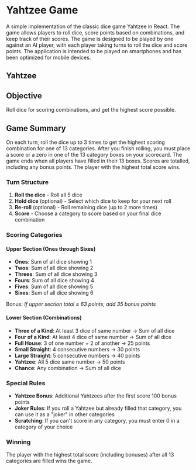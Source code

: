 # Yahtzee Game

A simple implementation of the classic dice game Yahtzee in React. The game allows players to roll dice, score points based on combinations, and keep track of their scores. The game is designed to be played by one against an AI player, with each player taking turns to roll the dice and score points. The application is intended to be played on smartphones and has been optimized for mobile devices.

## Yahtzee

## Objective

Roll dice for scoring combinations, and get the highest score possible.

## Game Summary

On each turn, roll the dice up to 3 times to get the highest scoring combination for one of 13 categories. After you finish rolling, you must place a score or a zero in one of the 13 category boxes on your scorecard. The game ends when all players have filled in their 13 boxes. Scores are totalled, including any bonus points. The player with the highest total score wins.

### Turn Structure

1. **Roll the dice** - Roll all 5 dice
2. **Hold dice** (optional) - Select which dice to keep for your next roll
3. **Re-roll** (optional) - Roll remaining dice (up to 2 more times)
4. **Score** - Choose a category to score based on your final dice combination

### Scoring Categories

#### Upper Section (Ones through Sixes)

- **Ones**: Sum of all dice showing 1
- **Twos**: Sum of all dice showing 2
- **Threes**: Sum of all dice showing 3
- **Fours**: Sum of all dice showing 4
- **Fives**: Sum of all dice showing 5
- **Sixes**: Sum of all dice showing 6

Bonus: _If upper section total ≥ 63 points, add 35 bonus points_

#### Lower Section (Combinations)

- **Three of a Kind**: At least 3 dice of same number → Sum of all dice
- **Four of a Kind**: At least 4 dice of same number → Sum of all dice
- **Full House**: 3 of one number + 2 of another → 25 points
- **Small Straight**: 4 consecutive numbers → 30 points
- **Large Straight**: 5 consecutive numbers → 40 points
- **Yahtzee**: All 5 dice same number → 50 points
- **Chance**: Any combination → Sum of all dice

### Special Rules

- **Yahtzee Bonus**: Additional Yahtzees after the first score 100 bonus points
- **Joker Rules**: If you roll a Yahtzee but already filled that category, you can use it as a "joker" in other categories
- **Scratching**: If you can't score in any category, you must enter 0 in a category of your choice

### Winning

The player with the highest total score (including bonuses) after all 13 categories are filled wins the game.
